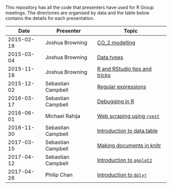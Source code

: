 This repository has all the code that presenters have used for R Group meetings. The directories are organised by data and the table below contains the details for each presentation.

Date       | Presenter          | Topic
-----------|--------------------|------------------------------
2015-02-18 | Joshua Browning    | [CO_2 modelling](https://github.com/sebastian-c/r-group-code/tree/master/2015-02-18)
2015-03-04 | Joshua Browning    | [Data types](https://github.com/sebastian-c/r-group-code/tree/master/2015-03-04)
2015-11-18 | Joshua Browning    | [R and RStudio tips and tricks](https://github.com/sebastian-c/r-group-code/tree/master/2015-11-18)
2015-12-02 | Sebastian Campbell | [Regular expressions](https://github.com/sebastian-c/r-group-code/tree/master/2015-12-02)
2016-03-17 | Sebastian Campbell | [Debugging in R](https://github.com/sebastian-c/r-group-code/tree/master/2016-03-17)
2016-06-01 | Michael Rahija     | [Web scraping using `rvest`](https://github.com/sebastian-c/r-group-code/tree/master/2016-06-01)
2016-11-30 | Sebastian Campbell | [Introduction to data.table](https://github.com/sebastian-c/r-group-code/tree/master/2016-11-30)
2017-03-15 | Sebastian Campbell | [Making documents in knitr](https://github.com/sebastian-c/r-group-code/tree/master/2017-03-15)
2017-04-12 | Sebastian Campbell | [Introduction to `ggplot2`](https://github.com/sebastian-c/r-group-code/tree/master/2017-04-12)
2017-04-26 | Philip Chan        | [Introduction to `dplyr`](https://github.com/sebastian-c/r-group-code/tree/master/2017-04-26)
